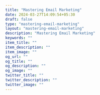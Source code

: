 ```yaml
---
title: "Mastering Email Marketing"
date: 2024-03-27T14:09:54+05:30
draft: false
type: "mastering-email-marketing"
layout: "mastering-email-marketing"
description: "Mastering Email Marketing"
keywords: ""
item_title: ""
item_description: ""
item_image: ""
og_url: ""
og_title: ""
og_description: ""
og_image: ""
twitter_title: ""
twitter_description: ""
twitter_image: ""
---
```

